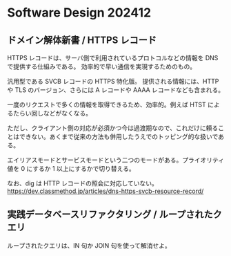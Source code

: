 # Software Design 202412

## ドメイン解体新書 / HTTPS レコード

HTTPS レコードは、サーバ側で利用されているプロトコルなどの情報を DNS で提供する仕組みである。
効率的で早い通信を実現するためのもの。

汎用型である SVCB レコードの HTTPS 特化版。
提供される情報には、HTTP や TLS のバージョン、さらには A レコードや AAAA レコードなども含まれる。

一度のリクエストで多くの情報を取得できるため、効率的。例えば HTST によるたらい回しなどがなくなる。

ただし、クライアント側の対応が必須かつ今は過渡期なので、これだけに頼ることはできない。あくまで従来の方法も併用したうえでのトッピング的な扱いである。

エイリアスモードとサービスモードという二つのモードがある。プライオリティ値を 0 にするか 1 以上にするかで切り替える。

なお、dig は HTTP レコードの照会に対応していない。
https://dev.classmethod.jp/articles/dns-https-svcb-resource-record/

## 実践データベースリファクタリング / ループされたクエリ

ループされたクエリは、IN 句か JOIN 句を使って解消せよ。
